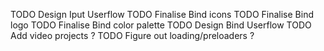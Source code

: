 TODO Design Iput Userflow
TODO Finalise Bind icons
TODO Finalise Bind logo
TODO Finalise Bind color palette
TODO Design Bind Userflow
TODO Add video projects ?
TODO Figure out loading/preloaders ?
